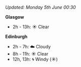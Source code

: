 *Updated: Monday 5th June 00:30*

**Glasgow**

* 2h - 13h: :sunny: Clear

**Edinburgh**

* 2h - 7h: :cloud: Cloudy
* 8h - 11h: :sunny: Clear
* 12h, 13h: :cyclone: Windy (:sunny:)
